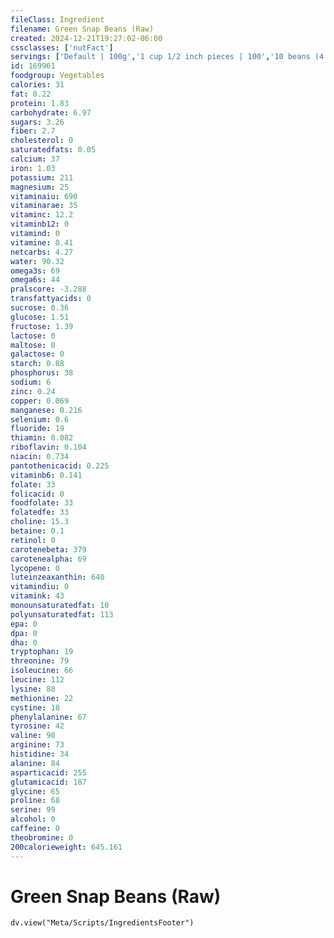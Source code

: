 ```yaml
---
fileClass: Ingredient
filename: Green Snap Beans (Raw)
created: 2024-12-21T19:27:02-06:00
cssclasses: ['nutFact']
servings: ['Default | 100g','1 cup 1/2 inch pieces | 100','10 beans (4 inch long) | 55']
id: 169961
foodgroup: Vegetables
calories: 31
fat: 0.22
protein: 1.83
carbohydrate: 6.97
sugars: 3.26
fiber: 2.7
cholesterol: 0
saturatedfats: 0.05
calcium: 37
iron: 1.03
potassium: 211
magnesium: 25
vitaminaiu: 690
vitaminarae: 35
vitaminc: 12.2
vitaminb12: 0
vitamind: 0
vitamine: 0.41
netcarbs: 4.27
water: 90.32
omega3s: 69
omega6s: 44
pralscore: -3.288
transfattyacids: 0
sucrose: 0.36
glucose: 1.51
fructose: 1.39
lactose: 0
maltose: 0
galactose: 0
starch: 0.88
phosphorus: 38
sodium: 6
zinc: 0.24
copper: 0.069
manganese: 0.216
selenium: 0.6
fluoride: 19
thiamin: 0.082
riboflavin: 0.104
niacin: 0.734
pantothenicacid: 0.225
vitaminb6: 0.141
folate: 33
folicacid: 0
foodfolate: 33
folatedfe: 33
choline: 15.3
betaine: 0.1
retinol: 0
carotenebeta: 379
carotenealpha: 69
lycopene: 0
luteinzeaxanthin: 640
vitamindiu: 0
vitamink: 43
monounsaturatedfat: 10
polyunsaturatedfat: 113
epa: 0
dpa: 0
dha: 0
tryptophan: 19
threonine: 79
isoleucine: 66
leucine: 112
lysine: 88
methionine: 22
cystine: 18
phenylalanine: 67
tyrosine: 42
valine: 90
arginine: 73
histidine: 34
alanine: 84
asparticacid: 255
glutamicacid: 187
glycine: 65
proline: 68
serine: 99
alcohol: 0
caffeine: 0
theobromine: 0
200calorieweight: 645.161
---
```


# Green Snap Beans (Raw)

```dataviewjs
dv.view("Meta/Scripts/IngredientsFooter")
```